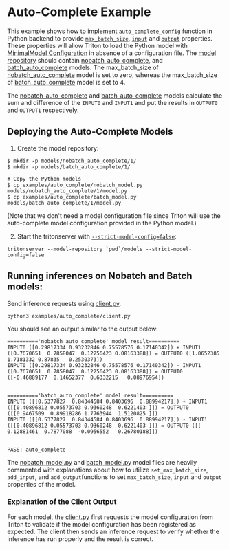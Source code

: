 <!--
# Copyright 2022, NVIDIA CORPORATION & AFFILIATES. All rights reserved.
#
# Redistribution and use in source and binary forms, with or without
# modification, are permitted provided that the following conditions
# are met:
#  * Redistributions of source code must retain the above copyright
#    notice, this list of conditions and the following disclaimer.
#  * Redistributions in binary form must reproduce the above copyright
#    notice, this list of conditions and the following disclaimer in the
#    documentation and/or other materials provided with the distribution.
#  * Neither the name of NVIDIA CORPORATION nor the names of its
#    contributors may be used to endorse or promote products derived
#    from this software without specific prior written permission.
#
# THIS SOFTWARE IS PROVIDED BY THE COPYRIGHT HOLDERS ``AS IS'' AND ANY
# EXPRESS OR IMPLIED WARRANTIES, INCLUDING, BUT NOT LIMITED TO, THE
# IMPLIED WARRANTIES OF MERCHANTABILITY AND FITNESS FOR A PARTICULAR
# PURPOSE ARE DISCLAIMED.  IN NO EVENT SHALL THE COPYRIGHT OWNER OR
# CONTRIBUTORS BE LIABLE FOR ANY DIRECT, INDIRECT, INCIDENTAL, SPECIAL,
# EXEMPLARY, OR CONSEQUENTIAL DAMAGES (INCLUDING, BUT NOT LIMITED TO,
# PROCUREMENT OF SUBSTITUTE GOODS OR SERVICES; LOSS OF USE, DATA, OR
# PROFITS; OR BUSINESS INTERRUPTION) HOWEVER CAUSED AND ON ANY THEORY
# OF LIABILITY, WHETHER IN CONTRACT, STRICT LIABILITY, OR TORT
# (INCLUDING NEGLIGENCE OR OTHERWISE) ARISING IN ANY WAY OUT OF THE USE
# OF THIS SOFTWARE, EVEN IF ADVISED OF THE POSSIBILITY OF SUCH DAMAGE.
-->

# Auto-Complete Example

This example shows how to implement
[`auto_complete_config`](https://github.com/triton-inference-server/python_backend/#auto_complete_config)
function in Python backend to provide
[`max_batch_size`](https://github.com/triton-inference-server/server/blob/main/docs/model_configuration.md#maximum-batch-size),
[`input`](https://github.com/triton-inference-server/server/blob/main/docs/model_configuration.md#inputs-and-outputs)
and [`output`](https://github.com/triton-inference-server/server/blob/main/docs/model_configuration.md#inputs-and-outputs)
properties. These properties will allow Triton to load the Python model with
[MinimalModel Configuration](https://github.com/triton-inference-server/server/blob/main/docs/model_configuration.md#minimal-model-configuration)
in absence of a configuration file. The
[model repository](https://github.com/triton-inference-server/server/blob/main/docs/model_repository.md)
should contain [nobatch_auto_complete](./nobatch_model.py), and
[batch_auto_complete](./batch_model.py) models.
The max_batch_size of [nobatch_auto_complete](./nobatch_model.py) model is set
to zero, whereas the max_batch_size of [batch_auto_complete](./batch_model.py)
model is set to 4.

The
[nobatch_auto_complete](./nobatch_model.py) and
[batch_auto_complete](./batch_model.py) models calculate the sum and difference
of the `INPUT0` and `INPUT1` and put the results in `OUTPUT0` and `OUTPUT1`
respectively.

## Deploying the Auto-Complete Models

1. Create the model repository:

```console
$ mkdir -p models/nobatch_auto_complete/1/
$ mkdir -p models/batch_auto_complete/1/

# Copy the Python models
$ cp examples/auto_complete/nobatch_model.py models/nobatch_auto_complete/1/model.py
$ cp examples/auto_complete/batch_model.py models/batch_auto_complete/1/model.py
```
(Note that we don't need a model configuration file since Triton will use the
auto-complete model configuration provided in the Python model.)

2. Start the tritonserver with 
[`--strict-model-config=false`](https://github.com/triton-inference-server/server/blob/main/docs/model_configuration.md#auto-generated-model-configuration):

```
tritonserver --model-repository `pwd`/models --strict-model-config=false
```

## Running inferences on Nobatch and Batch models:

Send inference requests using [client.py](./client.py).

```
python3 examples/auto_complete/client.py
```

You should see an output similar to the output below:

```
=========='nobatch_auto_complete' model result==========
INPUT0 ([0.29817334 0.93232846 0.75578576 0.17140342]) + INPUT1 ([0.7670651  0.7858047  0.12256423 0.08163388]) = OUTPUT0 ([1.0652385 1.7181332 0.87835   0.2530373])
INPUT0 ([0.29817334 0.93232846 0.75578576 0.17140342]) - INPUT1 ([0.7670651  0.7858047  0.12256423 0.08163388]) = OUTPUT0 ([-0.46889177  0.14652377  0.6332215   0.08976954])


=========='batch_auto_complete' model result==========
INPUT0 ([[0.5377827  0.84344584 0.8403696  0.88994217]]) + INPUT1 ([[0.40896812 0.05573703 0.9360248  0.6221403 ]]) = OUTPUT0 ([[0.9467509  0.89918286 1.7763944  1.5120825 ]])
INPUT0 ([[0.5377827  0.84344584 0.8403696  0.88994217]]) - INPUT1 ([[0.40896812 0.05573703 0.9360248  0.6221403 ]]) = OUTPUT0 ([[ 0.12881461  0.7877088  -0.0956552   0.26780188]])


PASS: auto_complete

```

The [nobatch_model.py](./nobatch_model.py) and [batch_model.py](./batch_model.py)
model files are heavily commented with explanations about how to utilize
`set_max_batch_size`, `add_input`, and `add_output`functions to set
`max_batch_size`, `input` and `output` properties of the model.

### Explanation of the Client Output

For each model, the [client.py](./client.py) first requests the model
configuration from Triton to validate if the model configuration has been
registered as expected. The client then sends an inference request to verify
whether the inference has run properly and the result is correct.
